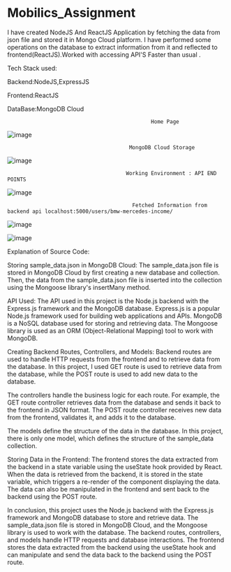 # Mobilics_Assignment
I have created NodeJS And ReactJS Application by fetching the data from json file and stored it in Mongo Cloud platform. I have performed some operations on the database to extract information from it and reflected to frontend(ReactJS).Worked with accessing API'S Faster than usual .

Tech Stack used:

Backend:NodeJS,ExpressJS

Frontend:ReactJS

DataBase:MongoDB Cloud


                                                  Home Page
![image](https://user-images.githubusercontent.com/86468467/234090077-19d99383-2105-4410-b5d8-92d5ed68cd5c.png)

                                           MongoDB Cloud Storage
![image](https://user-images.githubusercontent.com/86468467/234090543-be27f163-5a47-45c1-adc7-33a0f4cbd55a.png)

                                          Working Environment : API END POINTS
![image](https://user-images.githubusercontent.com/86468467/234091585-b7c27310-3d05-4ed3-a7f0-5266e5de8411.png)

                                            Fetched Information from backend api localhost:5000/users/bmw-mercedes-income/
![image](https://user-images.githubusercontent.com/86468467/234091850-f98b9550-ac3c-4093-bff0-ac83be079fc4.png)


![image](https://user-images.githubusercontent.com/86468467/234092238-28f4861c-cfdb-479d-bf87-be734f793943.png)


Explanation of Source Code:

Storing sample_data.json in MongoDB Cloud:
The sample_data.json file is stored in MongoDB Cloud by first creating a new database and collection. Then, the data from the sample_data.json file is inserted into the collection using the Mongoose library's insertMany method.

API Used:
The API used in this project is the Node.js backend with the Express.js framework and the MongoDB database. Express.js is a popular Node.js framework used for building web applications and APIs. MongoDB is a NoSQL database used for storing and retrieving data. The Mongoose library is used as an ORM (Object-Relational Mapping) tool to work with MongoDB.

Creating Backend Routes, Controllers, and Models:
Backend routes are used to handle HTTP requests from the frontend and to retrieve data from the database. In this project, I used GET route is used to retrieve data from the database, while the POST route is used to add new data to the database.

The controllers handle the business logic for each route. For example, the GET route controller retrieves data from the database and sends it back to the frontend in JSON format. The POST route controller receives new data from the frontend, validates it, and adds it to the database.

The models define the structure of the data in the database. In this project, there is only one model, which defines the structure of the sample_data collection.

Storing Data in the Frontend:
The frontend stores the data extracted from the backend in a state variable using the useState hook provided by React. When the data is retrieved from the backend, it is stored in the state variable, which triggers a re-render of the component displaying the data. The data can also be manipulated in the frontend and sent back to the backend using the POST route.

In conclusion, this project uses the Node.js backend with the Express.js framework and MongoDB database to store and retrieve data. The sample_data.json file is stored in MongoDB Cloud, and the Mongoose library is used to work with the database. The backend routes, controllers, and models handle HTTP requests and database interactions. The frontend stores the data extracted from the backend using the useState hook and can manipulate and send the data back to the backend using the POST route.
